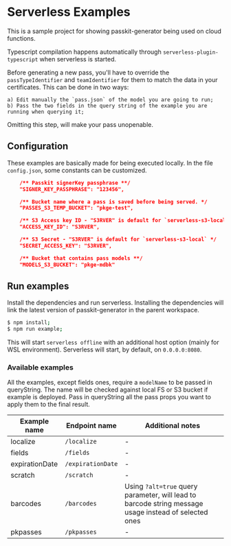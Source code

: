 # Serverless Examples

This is a sample project for showing passkit-generator being used on cloud functions.

Typescript compilation happens automatically through `serverless-plugin-typescript` when serverless is started.

Before generating a new pass, you'll have to override the `passTypeIdentifier` and `teamIdentifier` for them to match the data in your certificates. This can be done in two ways:

    a) Edit manually the `pass.json` of the model you are going to run;
    b) Pass the two fields in the query string of the example you are running when querying it;

Omitting this step, will make your pass unopenable.

## Configuration

These examples are basically made for being executed locally. In the file `config.json`, some constants can be customized.

```json
	/** Passkit signerKey passphrase **/
	"SIGNER_KEY_PASSPHRASE": "123456",

	/** Bucket name where a pass is saved before being served. */
	"PASSES_S3_TEMP_BUCKET": "pkge-test",

	/** S3 Access key ID - "S3RVER" is default for `serverless-s3-local`. If this example is run offline, "S3RVER" will always be used. */
	"ACCESS_KEY_ID": "S3RVER",

	/** S3 Secret - "S3RVER" is default for `serverless-s3-local` */
	"SECRET_ACCESS_KEY": "S3RVER",

	/** Bucket that contains pass models **/
	"MODELS_S3_BUCKET": "pkge-mdbk"
```

## Run examples

Install the dependencies and run serverless. Installing the dependencies will link the latest version of passkit-generator in the parent workspace.

```sh
$ npm install;
$ npm run example;
```

This will start `serverless offline` with an additional host option (mainly for WSL environment).
Serverless will start, by default, on `0.0.0.0:8080`.

### Available examples

All the examples, except fields ones, require a `modelName` to be passed in queryString. The name will be checked against local FS or S3 bucket if example is deployed.
Pass in queryString all the pass props you want to apply them to the final result.

| Example name   | Endpoint name     | Additional notes                                                                                      |
| -------------- | ----------------- | ----------------------------------------------------------------------------------------------------- |
| localize       | `/localize`       | -                                                                                                     |
| fields         | `/fields`         | -                                                                                                     |
| expirationDate | `/expirationDate` | -                                                                                                     |
| scratch        | `/scratch`        | -                                                                                                     |
| barcodes       | `/barcodes`       | Using `?alt=true` query parameter, will lead to barcode string message usage instead of selected ones |
| pkpasses       | `/pkpasses`       | -                                                                                                     |
